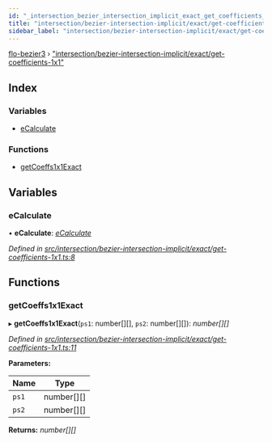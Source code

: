 ```yaml
---
id: "_intersection_bezier_intersection_implicit_exact_get_coefficients_1x1_"
title: "intersection/bezier-intersection-implicit/exact/get-coefficients-1x1"
sidebar_label: "intersection/bezier-intersection-implicit/exact/get-coefficients-1x1"
---
```


[flo-bezier3](../globals.md) › ["intersection/bezier-intersection-implicit/exact/get-coefficients-1x1"](_intersection_bezier_intersection_implicit_exact_get_coefficients_1x1_.md)

## Index

### Variables

* [eCalculate](_intersection_bezier_intersection_implicit_exact_get_coefficients_1x1_.md#ecalculate)

### Functions

* [getCoeffs1x1Exact](_intersection_bezier_intersection_implicit_exact_get_coefficients_1x1_.md#getcoeffs1x1exact)

## Variables

###  eCalculate

• **eCalculate**: *[eCalculate](_implicit_form_exact_get_implicit_form3_.md#ecalculate)*

*Defined in [src/intersection/bezier-intersection-implicit/exact/get-coefficients-1x1.ts:8](https://github.com/FlorisSteenkamp/FloBezier/blob/6f79660/src/intersection/bezier-intersection-implicit/exact/get-coefficients-1x1.ts#L8)*

## Functions

###  getCoeffs1x1Exact

▸ **getCoeffs1x1Exact**(`ps1`: number[][], `ps2`: number[][]): *number[][]*

*Defined in [src/intersection/bezier-intersection-implicit/exact/get-coefficients-1x1.ts:11](https://github.com/FlorisSteenkamp/FloBezier/blob/6f79660/src/intersection/bezier-intersection-implicit/exact/get-coefficients-1x1.ts#L11)*

**Parameters:**

Name | Type |
------ | ------ |
`ps1` | number[][] |
`ps2` | number[][] |

**Returns:** *number[][]*
